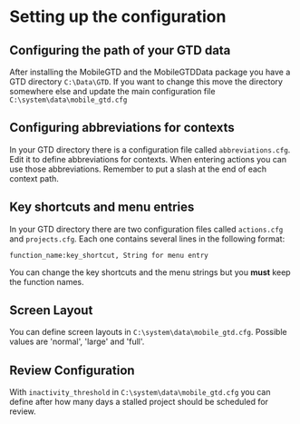 # Setting up the configuration #
## Configuring the path of your GTD data ##
After installing the MobileGTD and the MobileGTDData package you have a GTD directory `C:\Data\GTD`. If you want to change this move the directory somewhere else and update the main configuration file `C:\system\data\mobile_gtd.cfg`
## Configuring abbreviations for contexts ##
In your GTD directory there is a configuration file called `abbreviations.cfg`. Edit it to define abbreviations for contexts. When entering actions you can use those abbreviations. Remember to put a slash at the end of each context path.
## Key shortcuts and menu entries ##
In your GTD directory there are two configuration files called `actions.cfg` and `projects.cfg`.
Each one contains several lines in the following format:
```
function_name:key_shortcut, String for menu entry
```
You can change the key shortcuts and the menu strings but you **must** keep the function names.
## Screen Layout ##
You can define screen layouts in `C:\system\data\mobile_gtd.cfg`. Possible values are 'normal', 'large' and 'full'.
## Review Configuration ##
With `inactivity_threshold` in `C:\system\data\mobile_gtd.cfg` you can define after how many days a stalled project should be scheduled for review.